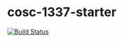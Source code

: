# cosc-1337-starter

[![Build Status](https://travis-ci.com/acc-cosc-1337-spring-2019/acc-cosc-1337-spring-2019-arvaldez722.svg?branch=master)](https://travis-ci.com/acc-cosc-1337-spring-2019/acc-cosc-1337-spring-2019-arvaldez722)
